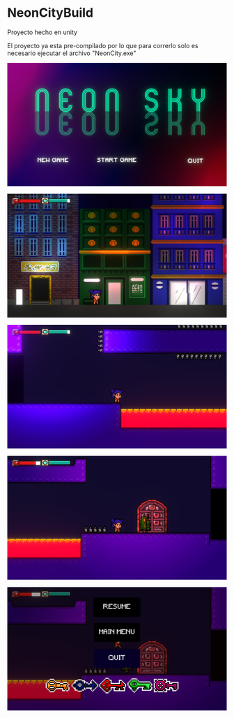 # NeonCityBuild

Proyecto hecho en unity 

El proyecto ya esta pre-compilado por lo que para correrlo solo es necesario ejecutar el archivo "NeonCity.exe"

![titleScreen](https://github.com/challardo/NeonCityBuild/blob/main/screenshots/Screenshot%20(10).png)

![mainScene](https://github.com/challardo/NeonCityBuild/blob/main/screenshots/Screenshot%20(8).png)

![area1](https://github.com/challardo/NeonCityBuild/blob/main/screenshots/Screenshot%20(7).png)

![area2](https://github.com/challardo/NeonCityBuild/blob/main/screenshots/Screenshot%20(11).png)

![pauseMenu](https://github.com/challardo/NeonCityBuild/blob/main/screenshots/Screenshot%20(12).png)
